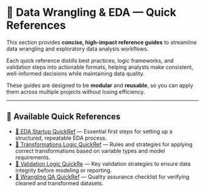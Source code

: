 

# 🧭 Data Wrangling & EDA — Quick References

This section provides **concise, high-impact reference guides** to streamline data wrangling and exploratory data analysis workflows.  

Each quick reference distills best practices, logic frameworks, and validation steps into actionable formats, helping analysts make consistent, well-informed decisions while maintaining data quality.  

These guides are designed to be **modular** and **reusable**, so you can apply them across multiple projects without losing efficiency.

---

## 📂 Available Quick References

- [🧭 EDA Startup QuickRef](🧭%20EDA%20Startup%20QuickRef.md) — Essential first steps for setting up a structured, repeatable EDA process.
- [🧭 Transformations Logic QuickRef](🧭%20Transformations%20Logic%20QuickRef.md) — Rules and strategies for applying correct transformations based on variable types and model requirements.
- [🧭 Validation Logic QuickRe](🧭%20Validation%20Logic%20QuickRef.md) — Key validation strategies to ensure data integrity before modeling or reporting.
- [🧭 Wrangling QA QuickRef](🧭%20Wrangling%20QA%20QuickRef.md) — Quality assurance checklist for verifying cleaned and transformed datasets.